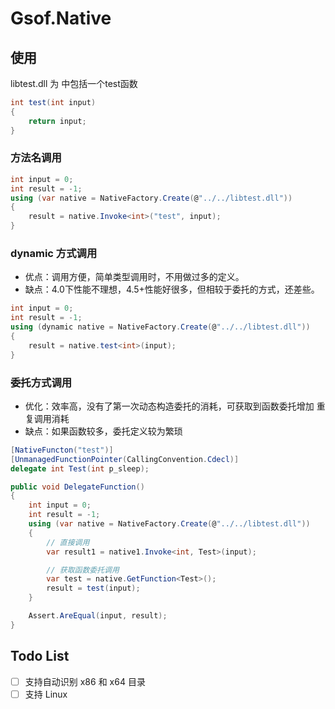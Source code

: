 ﻿# Gsof.Native

## 使用

libtest.dll 为 中包括一个test函数

```csharp
int test(int input)
{
    return input;
}
```

### **方法名调用**

```csharp
int input = 0;
int result = -1;
using (var native = NativeFactory.Create(@"../../libtest.dll"))
{
    result = native.Invoke<int>("test", input);
}

```

### **dynamic 方式调用**

- 优点：调用方便，简单类型调用时，不用做过多的定义。
- 缺点：4.0下性能不理想，4.5+性能好很多，但相较于委托的方式，还差些。

```csharp
int input = 0;
int result = -1;
using (dynamic native = NativeFactory.Create(@"../../libtest.dll"))
{
    result = native.test<int>(input);
}

```

### **委托方式调用**

- 优化：效率高，没有了第一次动态构造委托的消耗，可获取到函数委托增加 重复调用消耗
- 缺点：如果函数较多，委托定义较为繁琐

```csharp
[NativeFuncton("test")]
[UnmanagedFunctionPointer(CallingConvention.Cdecl)]
delegate int Test(int p_sleep);

public void DelegateFunction()
{
    int input = 0;
    int result = -1;
    using (var native = NativeFactory.Create(@"../../libtest.dll"))
    {
        // 直接调用
        var result1 = native1.Invoke<int, Test>(input);

        // 获取函数委托调用
        var test = native.GetFunction<Test>();
        result = test(input);
    }

    Assert.AreEqual(input, result);
}
```

## Todo List

- [ ] 支持自动识别 x86 和 x64 目录
- [ ] 支持 Linux 